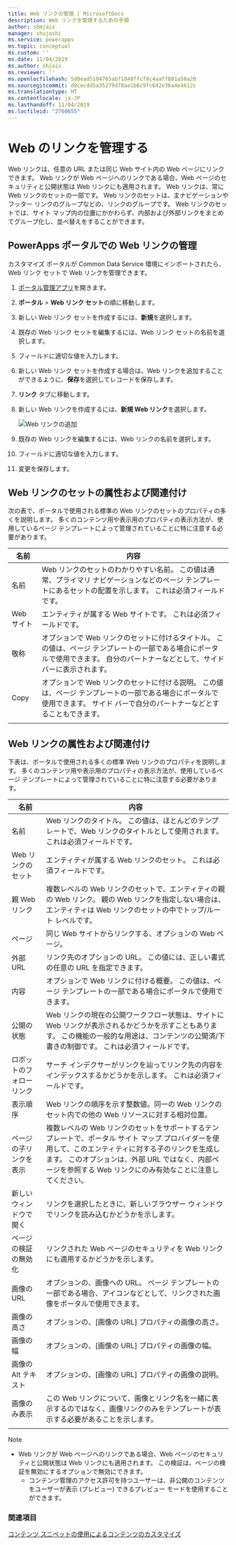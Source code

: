 ```yaml
---
title: Web リンクの管理 | MicrosoftDocs
description: Web リンクを管理するための手順
author: sbmjais
manager: shujoshi
ms.service: powerapps
ms.topic: conceptual
ms.custom: ''
ms.date: 11/04/2019
ms.author: shjais
ms.reviewer: ''
ms.openlocfilehash: 5d0ead5104765ab71848ffcf8c4aaff801a58a20
ms.sourcegitcommit: d9cecdd5a35279d78aa1b6c9fc642e36a4e4612c
ms.translationtype: HT
ms.contentlocale: ja-JP
ms.lasthandoff: 11/04/2019
ms.locfileid: "2760655"
---
```

# <a name="manage-web-links"></a>Web のリンクを管理する

Web リンクは、任意の URL または同じ Web サイト内の Web ページにリンクできます。 Web リンクが Web ページへのリンクである場合、Web ページのセキュリティと公開状態は Web リンクにも適用されます。 Web リンクは、常に Web リンクのセットの一部です。 Web リンクのセットは、主ナビゲーションやフッター リンクのグループなどの、リンクのグループです。 Web リンクのセットでは、サイト マップ内の位置にかかわらず、内部および外部リンクをまとめてグループ化し、並べ替えをすることができます。

## <a name="manage-web-links-in-powerapps-portals"></a>PowerApps  ポータルでの Web リンクの管理

カスタマイズ ポータルが Common Data Service 環境にインポートされたら、Web リンク セットで Web リンクを管理できます。

1. [ポータル管理アプリ](configure-portal.md)を開きます。

2. **ポータル** > **Web リンク セット**の順に移動します。

3. 新しい Web リンク セットを作成するには、**新規**を選択します。

4. 既存の Web リンク セットを編集するには、Web リンク セットの名前を選択します。

5. フィールドに適切な値を入力します。

6. 新しい Web リンク セットを作成する場合は、Web リンクを追加することができるように、**保存**を選択してレコードを保存します。

7. **リンク** タブに移動します。

8. 新しい Web リンクを作成するには、**新規 Web リンク**を選択します。

    ![Web リンクの追加](../media/add-web-link.png "Web リンクの追加")

9. 既存の Web リンクを編集するには、Web リンクの名前を選択します。

9. フィールドに適切な値を入力します。

6. 変更を保存します。

## <a name="web-link-set-attributes-and-relationships"></a>Web リンクのセットの属性および関連付け

次の表で、ポータルで使用される標準の Web リンクのセットのプロパティの多くを説明します。 多くのコンテンツ用や表示用のプロパティの表示方法が、使用しているページ テンプレートによって管理されていることに特に注意する必要があります。

| 名前    | 内容                                                                                                                                                                                  |
|---------|----------------------------------------------------------------------------------------------------------------------------------------------------------------------------------------------|
| 名前    | Web リンクのセットのわかりやすい名前。 この値は通常、プライマリ ナビゲーションなどのページ テンプレートにあるセットの配置を示します。 これは必須フィールドです。                   |
| Web サイト | エンティティが属する Web サイトです。 これは必須フィールドです。                                                                                                                             |
| 敬称   | オプションで Web リンクのセットに付けるタイトル。 この値は、ページ テンプレートの一部である場合にポータルで使用できます。 自分のパートナーなどとして、サイド バーに表示されます。    |
| Copy    | オプションで Web リンクのセットに付ける説明。 この値は、ページ テンプレートの一部である場合にポータルで使用できます。 サイド バーで自分のパートナーなどとすることもできます。 |
||

## <a name="web-link-attributes-and-relationships"></a>Web リンクの属性および関連付け

下表は、ポータルで使用される多くの標準 Web リンクのプロパティを説明します。 多くのコンテンツ用や表示用のプロパティの表示方法が、使用しているページ テンプレートによって管理されていることに特に注意する必要があります。


|           名前           |                                                                                                               内容                                                                                                               |
|--------------------------|-----------------------------------------------------------------------------------------------------------------------------------------------------------------------------------------------------------------------------------------|
|           名前           |                                                          Web リンクのタイトル。 この値は、ほとんどのテンプレートで、Web リンクのタイトルとして使用されます。 これは必須フィールドです。                                                           |
|       Web リンクのセット       |                                                                                  エンティティが属する Web リンクのセット。 これは必須フィールドです。                                                                                  |
|     親 Web リンク      |                                      複数レベルの Web リンクのセットで、エンティティの親の Web リンク。 親の Web リンクを指定しない場合は、エンティティは Web リンクのセットの中でトップ/ルート レベルです。                                      |
|           ページ           |                                                                                          同じ Web サイトからリンクする、オプションの Web ページ。                                                                                          |
|        外部 URL      |                                                                                リンク先のオプションの URL。 この値には、正しい書式の任意の URL を指定できます。                                                                                |
|       内容        |                                                              オプションで Web リンクに付ける概要。 この値は、ページ テンプレートの一部である場合にポータルで使用できます。                                                              |
|     公開の状態     | Web リンクの現在の公開ワークフロー状態は、サイトに Web リンクが表示されるかどうかを示すこともあります。 この機能の一般的な用途は、コンテンツの公開済/下書きの制御です。 これは必須フィールドです。 |
|    ロボットのフォロー リンク    |                                                           サーチ インデクサーがリンクを辿ってリンク先の内容をインデックスするかどうかを示します。 これは必須フィールドです。                                                            |
|      表示順序       |                                                  Web リンクの順序を示す整数値。同一の Web リンクのセット内での他の Web リソースに対する相対位置。                                                  |
| ページの子リンクを表示 |  複数レベルの Web リンクのセットをサポートするテンプレートで、ポータル サイト マップ プロバイダーを使用して、このエンティティに対する子のリンクを生成します。 このオプションは、外部 URL ではなく、内部ページを参照する Web リンクにのみ有効なことに注意してください。  |
|    新しいウィンドウで開く    |                                                                            リンクを選択したときに、新しいブラウザー ウィンドウでリンクを読み込むかどうかを示します。                                                                             |
| ページの検証の無効化  |                                                                       リンクされた Web ページのセキュリティを Web リンクにも適用するかどうかを示します。                                                                       |
|        画像の URL         |                                                   オプションの、画像への URL。 ページ テンプレートの一部である場合、アイコンなどとして、リンクされた画像をポータルで使用できます。                                                   |
|       画像の高さ       |                                                                                      オプションの、[画像の URL] プロパティの画像の高さ。                                                                                      |
|       画像の幅        |                                                                                      オプションの、[画像の URL] プロパティの画像の幅。                                                                                       |
|      画像の Alt テキスト      |                                                                                   オプションの、[画像の URL] プロパティの画像の説明。                                                                                    |
|    画像のみ表示    |                                                   この Web リンクについて、画像とリンク名を一緒に表示するのではなく、画像リンクのみをテンプレートが表示する必要があることを示します。                                                    |
|                          |                                                                                                                                                                                                                                         |

> [!Note]
> - Web リンクが Web ページへのリンクである場合、Web ページのセキュリティと公開状態は Web リンクにも適用されます。 この検証は、ページの検証を無効にするオプションで無効にできます。 
>   - コンテンツ管理のアクセス許可を持つユーザーは、非公開のコンテンツをユーザーが表示 (プレビュー) できるプレビュー モードを使用することができます。

### <a name="see-also"></a>関連項目

[コンテンツ スニペットの使用によるコンテンツのカスタマイズ](customize-content-snippets.md)
